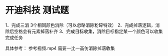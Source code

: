 # 开迪科技 测试题

1、完成三消 3个相同颜色消除（可以忽略消除粉碎特效）
2、完成掉落逻辑，消除后空格会有元素掉落补齐
3、完成目标收集，消除目标指定某一个颜色可以收集完成任务

具体参考： 参考视频.mp4
需要一比一高仿消除掉落收集
